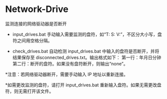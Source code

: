 # Network-Drive
监测连接的网络驱动器是否断开

- input_drives.bat
手动输入需要监测的盘符，如“T: S: V:”，不区分大小写，盘符之间用空格分隔。

- check_drives.bat
自动检测 input_drives.bat 中输入的盘符是否断开，并将结果保存至 disconnected_drives.txt。输出格式如下：
第一行：年月日分钟
第二行：断开的盘符。如果没有盘符断开，则输出“none”。

*注意：若网络驱动器断开，需要手动输入 IP 地址以重新连接。

*如需更改监测的盘符，请打开 input_drives.bat 重新输入盘符。如果无需更改盘符，则无需打开该文件。
